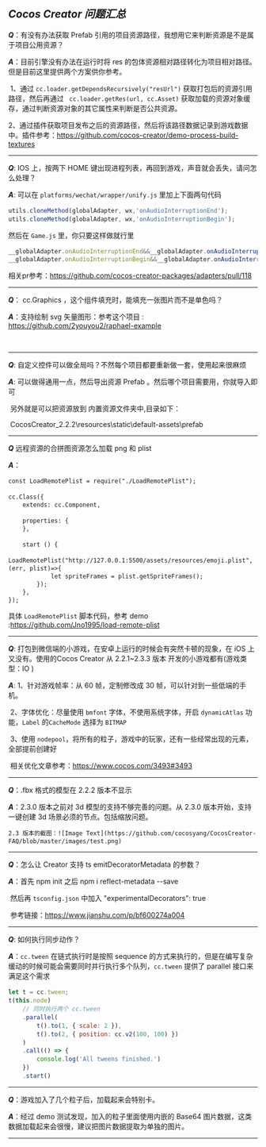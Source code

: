 ## ***Cocos Creator 问题汇总***



***Q***：有没有办法获取 Prefab 引用的项目资源路径，我想用它来判断资源是不是属于项目公用资源？

***A***：目前引擎没有办法在运行时将 res 的包体资源相对路径转化为项目相对路径。但是目前这里提供两个方案供你参考。

​	 1、通过 `cc.loader.getDependsRecursively("resUrl")` 获取打包后的资源引用路径，然后再通过 ` cc.loader.getRes(url, cc.Asset)` 获取加载的资源对象缓存，通过判断资源对象的其它属性来判断是否公共资源。

​	2、通过插件获取项目发布之后的资源路径，然后将该路径数据记录到游戏数据中。插件参考：https://github.com/cocos-creator/demo-process-build-textures



---



***Q***:  IOS 上，按两下 HOME 键出现进程列表，再回到游戏，声音就会丢失，请问怎么处理？

***A***: 可以在 `platforms/wechat/wrapper/unify.js` 里加上下面两句代码

```javascript
utils.cloneMethod(globalAdapter, wx,'onAudioInterruptionEnd');
utils.cloneMethod(globalAdapter, wx,'onAudioInterruptionBegin');
```

然后在 `Game.js` 里，你只要这样做就行里

```javascript
__globalAdapter.onAudioInterruptionEnd&&__globalAdapter.onAudioInterruptionEnd(onShown);
__globalAdapter.onAudioInterruptionBegin&&__globalAdapter.onAudioInterruptionBegin(onHidden);
```

相关pr参考：https://github.com/cocos-creator-packages/adapters/pull/118



---



***Q***： cc.Graphics ，这个组件填充时，能填充一张图片而不是单色吗？

***A***：支持绘制 svg 矢量图形：参考这个项目 : https://github.com/2youyou2/raphael-example

​	

***



***Q***:  自定义控件可以做全局吗？不然每个项目都要重新做一套，使用起来很麻烦

***A***:  可以做得通用一点，然后导出资源 Prefab 。然后哪个项目需要用，你就导入即可

​     另外就是可以把资源放到 内置资源文件夹中,目录如下：

​     CocosCreator_2.2.2\resources\static\default-assets\prefab



---



***Q*** 远程资源的合拼图资源怎么加载 png 和 plist 

***A***：

```
const LoadRemotePlist = require("./LoadRemotePlist");

cc.Class({
    extends: cc.Component,

    properties: {
    },

    start () {
        LoadRemotePlist("http://127.0.0.1:5500/assets/resources/emoji.plist",(err, plist)=>{
            let spriteFrames = plist.getSpriteFrames();
        });
    },
});
```

具体 `LoadRemotePlist` 脚本代码，参考 demo :https://github.com/Jno1995/load-remote-plist



---

***Q***: 打包到微信端的小游戏，在安卓上运行的时候会有突然卡顿的现象，在 iOS 上又没有。使用的Cocos Creator 从 2.2.1~2.3.3 版本 开发的小游戏都有(游戏类型：IO )

***A***: 1、针对游戏帧率：从 60 帧，定制修改成 30 帧，可以针对到一些低端的手机。

​	2、字体优化：尽量使用 `bmfont` 字体，不使用系统字体，开启 `dynamicAtlas` 功能，`Label` 的`CacheMode` 选择为 `BITMAP` 

​	3、使用 `nodepool`，将所有的粒子，游戏中的玩家，还有一些经常出现的元素，全部提前创建好

​	相关优化文章参考：https://www.cocos.com/3493#3493



---



***Q***：.fbx 格式的模型在 2.2.2 版本不显示

***A***：2.3.0 版本之前对 3d 模型的支持不够完善的问题。从 2.3.0 版本开始，支持一键创建 3d 场景必须的节点。包括缩放问题。 

 	2.3 版本的截图：![Image Text](https://github.com/cocosyang/CocosCreator-FAQ/blob/master/images/test.png)

---



***Q***：怎么让 Creator 支持 ts emitDecoratorMetadata 的参数？

***A***：首先 npm init 之后 npm i reflect-metadata --save 

​	  然后再 `tsconfig.json` 中加入 "experimentalDecorators": true

​	  参考链接：https://www.jianshu.com/p/bf600274a004



---



***Q***:  如何执行同步动作？

***A***：`cc.tween` 在链式执行时是按照 sequence 的方式来执行的，但是在编写复杂缓动的时候可能会需要同时并行执行多个队列，`cc.tween` 提供了 parallel 接口来满足这个需求

```js
let t = cc.tween;
t(this.node)
    // 同时执行两个 cc.tween
    .parallel(
        t().to(1, { scale: 2 }),
        t().to(2, { position: cc.v2(100, 100) })
    )
    .call(() => {
        console.log('All tweens finished.')
    })
    .start()
```



---



***Q***：游戏加入了几个粒子后，加载起来会特别卡。

***A***：经过 demo 测试发现，加入的粒子里面使用内嵌的 Base64 图片数据，这类数据加载起来会很慢，建议把图片数据提取为单独的图片。



---



